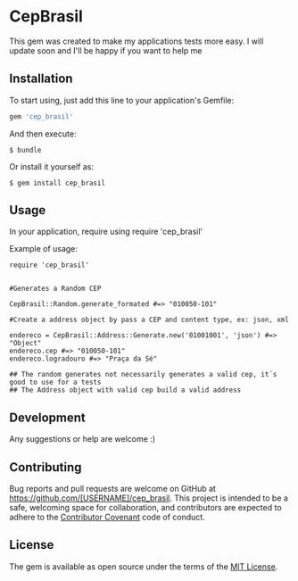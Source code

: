 # CepBrasil

This gem was created to make my applications tests more easy. I will update soon and I'll be happy if you want to help me


## Installation

To start using, just add this line to your application's Gemfile:

```ruby
gem 'cep_brasil'
```

And then execute:

    $ bundle

Or install it yourself as:

    $ gem install cep_brasil

## Usage

In your application, require using require 'cep_brasil' 

Example of usage:

```
require 'cep_brasil'


#Generates a Random CEP

CepBrasil::Random.generate_formated #=> "010050-101"

#Create a address object by pass a CEP and content type, ex: json, xml

endereco = CepBrasil::Address::Generate.new('01001001', 'json') #=> "Object"
endereco.cep #=> "010050-101"
endereco.logradouro #=> "Praça da Sé"

## The random generates not necessarily generates a valid cep, it´s good to use for a tests
## The Address object with valid cep build a valid address

```

## Development

Any suggestions or help are welcome :)

## Contributing

Bug reports and pull requests are welcome on GitHub at https://github.com/[USERNAME]/cep_brasil. This project is intended to be a safe, welcoming space for collaboration, and contributors are expected to adhere to the [Contributor Covenant](http://contributor-covenant.org) code of conduct.

## License

The gem is available as open source under the terms of the [MIT License](https://opensource.org/licenses/MIT).

